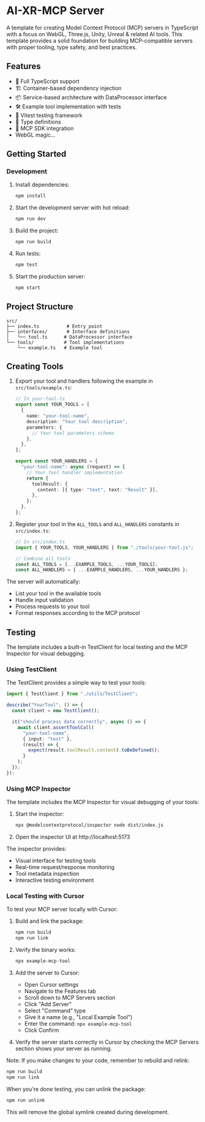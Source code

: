# AI-XR-MCP Server

A template for creating Model Context Protocol (MCP) servers in TypeScript with a focus on WebGL, Three.js, Unity, Unreal & related AI tools. This template provides a solid foundation for building MCP-compatible servers with proper tooling, type safety, and best practices.

## Features

- 🚀 Full TypeScript support
- 🏗️ Container-based dependency injection
- 📦 Service-based architecture with DataProcessor interface
- 🛠️ Example tool implementation with tests
- 🧪 Vitest testing framework
- 📝 Type definitions
- 🔌 MCP SDK integration
- WebGL magic...

## Getting Started

### Development

1. Install dependencies:

   ```bash
   npm install
   ```

2. Start the development server with hot reload:

   ```bash
   npm run dev
   ```

3. Build the project:

   ```bash
   npm run build
   ```

4. Run tests:

   ```bash
   npm test
   ```

5. Start the production server:

   ```bash
   npm start
   ```

## Project Structure

```
src/
├── index.ts          # Entry point
├── interfaces/       # Interface definitions
│   └── tool.ts      # DataProcessor interface
└── tools/           # Tool implementations
    └── example.ts   # Example tool
```

## Creating Tools

1. Export your tool and handlers following the example in `src/tools/example.ts`:

   ```typescript
   // In your-tool.ts
   export const YOUR_TOOLS = [
     {
       name: "your-tool-name",
       description: "Your tool description",
       parameters: {
         // Your tool parameters schema
       },
     },
   ];

   export const YOUR_HANDLERS = {
     "your-tool-name": async (request) => {
       // Your tool handler implementation
       return {
         toolResult: {
           content: [{ type: "text", text: "Result" }],
         },
       };
     },
   };
   ```

2. Register your tool in the `ALL_TOOLS` and `ALL_HANDLERS` constants in `src/index.ts`:

   ```typescript
   // In src/index.ts
   import { YOUR_TOOLS, YOUR_HANDLERS } from "./tools/your-tool.js";

   // Combine all tools
   const ALL_TOOLS = [...EXAMPLE_TOOLS, ...YOUR_TOOLS];
   const ALL_HANDLERS = { ...EXAMPLE_HANDLERS, ...YOUR_HANDLERS };
   ```

The server will automatically:

- List your tool in the available tools
- Handle input validation
- Process requests to your tool
- Format responses according to the MCP protocol

## Testing

The template includes a built-in TestClient for local testing and the MCP Inspector for visual debugging.

### Using TestClient

The TestClient provides a simple way to test your tools:

```typescript
import { TestClient } from "./utils/TestClient";

describe("YourTool", () => {
  const client = new TestClient();

  it("should process data correctly", async () => {
    await client.assertToolCall(
      "your-tool-name",
      { input: "test" },
      (result) => {
        expect(result.toolResult.content).toBeDefined();
      }
    );
  });
});
```

### Using MCP Inspector

The template includes the MCP Inspector for visual debugging of your tools:

1. Start the inspector:

   ```bash
   npx @modelcontextprotocol/inspector node dist/index.js
   ```

2. Open the inspector UI at http://localhost:5173

The inspector provides:

- Visual interface for testing tools
- Real-time request/response monitoring
- Tool metadata inspection
- Interactive testing environment

### Local Testing with Cursor

To test your MCP server locally with Cursor:

1. Build and link the package:

   ```bash
   npm run build
   npm run link
   ```

2. Verify the binary works:

   ```bash
   npx example-mcp-tool
   ```

3. Add the server to Cursor:

   - Open Cursor settings
   - Navigate to the Features tab
   - Scroll down to MCP Servers section
   - Click "Add Server"
   - Select "Command" type
   - Give it a name (e.g., "Local Example Tool")
   - Enter the command: `npx example-mcp-tool`
   - Click Confirm

4. Verify the server starts correctly in Cursor by checking the MCP Servers section shows your server as running.

Note: If you make changes to your code, remember to rebuild and relink:

```bash
npm run build
npm run link
```

When you're done testing, you can unlink the package:

```bash
npm run unlink
```

This will remove the global symlink created during development.
